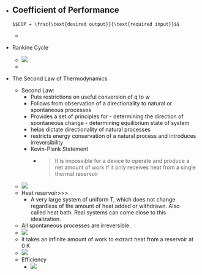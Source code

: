 - Coefficient of Performance
    - 

      $$COP = \frac{\text{desired output}}{\text{required input}}$$

      
    - 
- Rankine Cycle
    - ![](https://remnote-user-data.s3.amazonaws.com/eRGOsTbtVeRqEeJdzD5u_CwQkla4kXhu48NRcM3xv_PiLFOnFnvLFjWQ0OBYQb9LdIE3UP91nRU2WS8N_osPLueJc6zbbYYJQ5jzUBhWfqsLcgdS9a69kajKIqNuOUMG.png) 
    - 
- The Second Law of Thermodynamics
    - Second Law:
        - Puts restrictions on useful conversion of q to w
        - Follows from observation of a directionality to natural or spontaneous processes
        - Provides a set of principles for - determining the direction of spontaneous change - determining equilibrium state of system  
        - helps dictate directionality of natural processes
        - restricts energy conservation of a natural process and introduces irreversibility
        - Kevin-Plank Statement
            - > It is impossible for a device to operate and produce a net amount of work if it only receives heat from a single thermal reservoir
    - ![](https://remnote-user-data.s3.amazonaws.com/A6dcUnQZn7sWaw8QlEV2tBbY44jBJ2NlKRjGIDJVCmcbJlBNyOwuk7SJYkLOy5skexXgZBtxBpHSEX9kpS4SYCa4yt3pi0sOUWzoKizARPUR1JmgrNm7GSrgkc1nMY74.png) 
    - Heat reservoir>>>
        - A very large system of uniform T, which does not change regardless of the amount of heat added or withdrawn. Also called heat bath. Real systems can come close to this idealization.   
    - All spontaneous processes are irreversible.
    - ![](https://remnote-user-data.s3.amazonaws.com/iDpVrjgFpe52t4b7_f-poWYGfXvh09aeaAHJb5au-qAoUP9Lg0kPZa2DIu-vUKXpwq3GfTkG29c7xsBZ-KGCB2cYxYQiGwDIFFM59-xwGBtK0YqexbjWUt6pJoaMhH7E.png) 
    - it takes an infinite amount of work to extract heat from a reservoir at 0 K
    - ![](https://remnote-user-data.s3.amazonaws.com/vQoIcn_Lv_n0-FCpAdJVeR320QCPeafgtcB3LtFgtS9zelt3F1NY8zfJ19VQxU7tq4R_GLmtwOw1uXtIbfdURHxIuI_7yJComNtAXSAuU2ur_FLc7c_dUiMU8ILPLuk5.png)
    - Efficiency
        - ![](https://remnote-user-data.s3.amazonaws.com/UVO1BD3EYvKOsL8Bk9jT01VnPY87xHstkpGqLaoqMfc47jvjC-2iv4Y0vx0vWysywEF96rpEhrbrSLO0_YTcDFXQDqtWaBBmuP_0MCuKtsMlDow2lUG17BLhnhVkO95q.png) 
